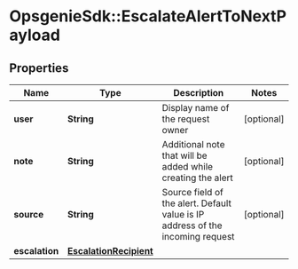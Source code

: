 # OpsgenieSdk::EscalateAlertToNextPayload

## Properties
Name | Type | Description | Notes
------------ | ------------- | ------------- | -------------
**user** | **String** | Display name of the request owner | [optional] 
**note** | **String** | Additional note that will be added while creating the alert | [optional] 
**source** | **String** | Source field of the alert. Default value is IP address of the incoming request | [optional] 
**escalation** | [**EscalationRecipient**](EscalationRecipient.md) |  | 


